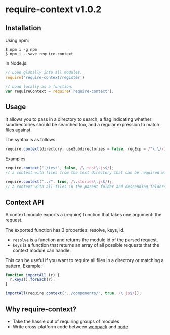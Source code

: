 # require-context v1.0.2

## Installation

Using npm:
```shell
$ npm i -g npm
$ npm i --save require-context
```

In Node.js:
```js
// Load globally into all modules.
require('require-context/register')

// Load locally as a function.
var requireContext = require('require-context');
```

## Usage

It allows you to pass in a directory to search, a flag indicating whether
subdirectories should be searched too, and a regular expression to match files against.

The syntax is as follows:
```js
require.context(directory, useSubdirectories = false, regExp = /^\.\//)
```

Examples
```js
require.context("./test", false, /\.test\.js$/);
// a context with files from the test directory that can be required with a request endings with `.test.js`.
```
```js
require.context("../", true, /\.stories\.js$/);
// a context with all files in the parent folder and descending folders ending with `.stories.js`.
```

## Context API

A context module exports a (require) function that takes one argument: the request.

The exported function has 3 properties: resolve, keys, id.

 * `resolve` is a function and returns the module id of the parsed request.
 * `keys` is a function that returns an array of all possible requests that the context module can handle.
 
This can be useful if you want to require all files in a directory or matching a pattern, Example:

```js
function importAll (r) {
  r.keys().forEach(r);
}

importAll(require.context('../components/', true, /\.js$/));
```

## Why require-context?

 * Take the hassle out of requiring groups of modules
 * Write cross-platform code between [webpack](https://webpack.js.org) and [node](https://nodejs.org)
